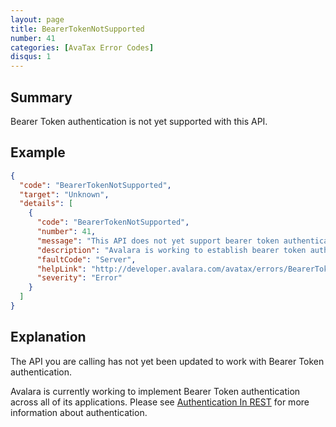 ```yaml
---
layout: page
title: BearerTokenNotSupported
number: 41
categories: [AvaTax Error Codes]
disqus: 1
---
```


## Summary

Bearer Token authentication is not yet supported with this API.

## Example

```json
{
  "code": "BearerTokenNotSupported",
  "target": "Unknown",
  "details": [
    {
      "code": "BearerTokenNotSupported",
      "number": 41,
      "message": "This API does not yet support bearer token authentication.",
      "description": "Avalara is working to establish bearer token authentication throughout all APIs and services.  The API that you have called does not yet support bearer token authentication.  To call this API, please use username:password or accountid:licensekey authentication.",
      "faultCode": "Server",
      "helpLink": "http://developer.avalara.com/avatax/errors/BearerTokenNotSupported",
      "severity": "Error"
    }
  ]
}
```

## Explanation

The API you are calling has not yet been updated to work with Bearer Token authentication.

Avalara is currently working to implement Bearer Token authentication across all of its applications.  Please see <a href="/avatax/authentication-in-rest/">Authentication In REST</a> for more information about authentication.
